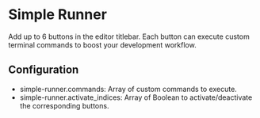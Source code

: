 # Simple Runner

Add up to 6 buttons in the editor titlebar. Each button can execute custom terminal commands to boost your development workflow.

## Configuration
- simple-runner.commands: Array of custom commands to execute.
- simple-runner.activate_indices: Array of Boolean to activate/deactivate the corresponding buttons.
